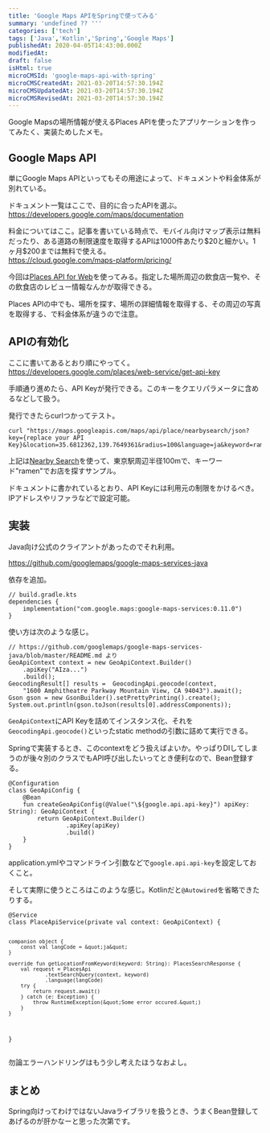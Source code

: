 ```yaml
---
title: 'Google Maps APIをSpringで使ってみる'
summary: 'undefined ?? '''
categories: ['tech']
tags: ['Java','Kotlin','Spring','Google Maps']
publishedAt: 2020-04-05T14:43:00.000Z
modifiedAt: 
draft: false
isHtml: true
microCMSId: 'google-maps-api-with-spring'
microCMSCreatedAt: 2021-03-20T14:57:30.194Z
microCMSUpdatedAt: 2021-03-20T14:57:30.194Z
microCMSRevisedAt: 2021-03-20T14:57:30.194Z
---
```

<p>Google Mapsの場所情報が使えるPlaces APIを使ったアプリケーションを作ってみたく、実装ためしたメモ。</p>
<h2 id="google-maps-api">Google Maps API</h2>
<p>単にGoogle Maps APIといってもその用途によって、ドキュメントや料金体系が別れている。</p>
<p>ドキュメント一覧はここで、目的に合ったAPIを選ぶ。
<a href="https://developers.google.com/maps/documentation">https://developers.google.com/maps/documentation</a></p>
<p>料金についてはここ。記事を書いている時点で、モバイル向けマップ表示は無料だったり、ある道路の制限速度を取得するAPIは1000件あたり$20と細かい。1ヶ月$200までは無料で使える。<br><a href="https://cloud.google.com/maps-platform/pricing/">https://cloud.google.com/maps-platform/pricing/</a></p>
<p>今回は<a href="https://developers.google.com/places/web-service/intro">Places API for Web</a>を使ってみる。指定した場所周辺の飲食店一覧や、その飲食店のレビュー情報なんかが取得できる。</p>
<p>Places APIの中でも、場所を探す、場所の詳細情報を取得する、その周辺の写真を取得する、で料金体系が違うので注意。</p>
<h2 id="apiの有効化">APIの有効化</h2>
<p>ここに書いてあるとおり順にやってく。<br><a href="https://developers.google.com/places/web-service/get-api-key">https://developers.google.com/places/web-service/get-api-key</a></p>
<p>手順通り進めたら、API Keyが発行できる。このキーをクエリパラメータに含めるなどして扱う。</p>
<p>発行できたらcurlつかってテスト。</p>
<pre><code class="language-bash">curl &quot;https://maps.googleapis.com/maps/api/place/nearbysearch/json?key={replace your API Key}&amp;location=35.6812362,139.7649361&amp;radius=100&amp;language=ja&amp;keyword=ramen&quot;
</code></pre>
<p>上記は<a href="https://developers.google.com/places/web-service/search#PlaceSearchRequests">Nearby Search</a>を使って、東京駅周辺半径100mで、キーワード&quot;ramen&quot;でお店を探すサンプル。</p>
<p>ドキュメントに書かれているとおり、API Keyには利用元の制限をかけるべき。IPアドレスやリファラなどで設定可能。</p>
<h2 id="実装">実装</h2>
<p>Java向け公式のクライアントがあったのでそれ利用。</p>
<p><a href="https://github.com/googlemaps/google-maps-services-java">https://github.com/googlemaps/google-maps-services-java</a></p>
<p>依存を追加。</p>
<pre><code class="language-kotlin">// build.gradle.kts
dependencies {
    implementation(&quot;com.google.maps:google-maps-services:0.11.0&quot;)
}
</code></pre>
<p>使い方は次のような感じ。</p>
<pre><code class="language-java">// https://github.com/googlemaps/google-maps-services-java/blob/master/README.md より
GeoApiContext context = new GeoApiContext.Builder()
    .apiKey(&quot;AIza...&quot;)
    .build();
GeocodingResult[] results =  GeocodingApi.geocode(context,
    &quot;1600 Amphitheatre Parkway Mountain View, CA 94043&quot;).await();
Gson gson = new GsonBuilder().setPrettyPrinting().create();
System.out.println(gson.toJson(results[0].addressComponents));
</code></pre>
<p><code>GeoApiContext</code>にAPI Keyを詰めてインスタンス化、それを<code>GeocodingApi.geocode()</code>といったstatic methodの引数に詰めて実行できる。</p>
<p>Springで実装するとき、このcontextをどう扱えばよいか。やっぱりDIしてしまうのが後々別のクラスでもAPI呼び出したいってとき便利なので、Bean登録する。</p>
<pre><code class="language-kotlin">@Configuration
class GeoApiConfig {
    @Bean
    fun createGeoApiConfig(@Value(&quot;\${google.api.api-key}&quot;) apiKey: String): GeoApiContext {
        return GeoApiContext.Builder()
                .apiKey(apiKey)
                .build()
    }
}
</code></pre>
<p>application.ymlやコマンドライン引数などで<code>google.api.api-key</code>を設定しておくこと。</p>
<p>そして実際に使うところはこのような感じ。Kotlinだと<code>@Autowired</code>を省略できたりする。</p>
<pre><code class="language-kotlin">@Service
class PlaceApiService(private val context: GeoApiContext) {

    companion object {
        const val langCode = &quot;ja&quot;
    }

    override fun getLocationFromKeyword(keyword: String): PlacesSearchResponse {
        val request = PlacesApi
                .textSearchQuery(context, keyword)
                .language(langCode)
        try {
            return request.await()
        } catch (e: Exception) {
            throw RuntimeException(&quot;Some error occured.&quot;)
        }
    }
}
</code></pre>
<p>勿論エラーハンドリングはもう少し考えたほうなおよし。</p>
<h2 id="まとめ">まとめ</h2>
<p>Spring向けってわけではないJavaライブラリを扱うとき、うまくBean登録してあげるのが肝かなーと思った次第です。</p>

    